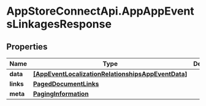 # AppStoreConnectApi.AppAppEventsLinkagesResponse

## Properties

Name | Type | Description | Notes
------------ | ------------- | ------------- | -------------
**data** | [**[AppEventLocalizationRelationshipsAppEventData]**](AppEventLocalizationRelationshipsAppEventData.md) |  | 
**links** | [**PagedDocumentLinks**](PagedDocumentLinks.md) |  | 
**meta** | [**PagingInformation**](PagingInformation.md) |  | [optional] 


